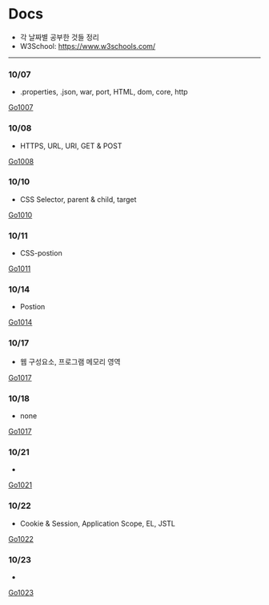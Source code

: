 Docs
===

* 각 날짜별 공부한 것들 정리
* W3School: https://www.w3schools.com/

---

### 10/07

* .properties, .json, war, port, HTML, dom, core, http

[Go1007](https://github.com/MristerWing/PrivateProject/tree/master/5.MVC/Docs/1007)

### 10/08

* HTTPS, URL, URI, GET & POST

[Go1008](https://github.com/MristerWing/PrivateProject/tree/master/5.MVC/Docs/1008)

### 10/10

* CSS Selector, parent & child, target

[Go1010](https://github.com/MristerWing/PrivateProject/tree/master/5.MVC/Docs/1010)

### 10/11

* CSS-postion

[Go1011](https://github.com/MristerWing/PrivateProject/tree/master/5.MVC/Docs/1011)

### 10/14

* Postion

[Go1014](https://github.com/MristerWing/PrivateProject/tree/master/5.MVC/Docs/1014)

### 10/17

* 웹 구성요소, 프로그램 메모리 영역

[Go1017](https://github.com/MristerWing/PrivateProject/tree/master/5.MVC/Docs/1017)

### 10/18

* none

[Go1017](https://github.com/MristerWing/PrivateProject/tree/master/5.MVC/Docs/1018)

### 10/21

* 

[Go1021](https://github.com/MristerWing/PrivateProject/tree/master/5.MVC/Docs/1021)

### 10/22

* Cookie & Session, Application Scope, EL, JSTL

[Go1022](https://github.com/MristerWing/PrivateProject/tree/master/5.MVC/Docs/1022)

### 10/23

* 

[Go1023](https://github.com/MristerWing/PrivateProject/tree/master/5.MVC/Docs/1023)